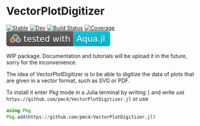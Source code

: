 # VectorPlotDigitizer

[![Stable](https://img.shields.io/badge/docs-stable-blue.svg)](https://pmc4.github.io/VectorPlotDigitizer.jl/stable/)
[![Dev](https://img.shields.io/badge/docs-dev-blue.svg)](https://pmc4.github.io/VectorPlotDigitizer.jl/dev/)
[![Build Status](https://github.com/pmc4/VectorPlotDigitizer.jl/actions/workflows/CI.yml/badge.svg?branch=main)](https://github.com/pmc4/VectorPlotDigitizer.jl/actions/workflows/CI.yml?query=branch%3Amain)
[![Coverage](https://codecov.io/gh/pmc4/VectorPlotDigitizer.jl/branch/main/graph/badge.svg)](https://codecov.io/gh/pmc4/VectorPlotDigitizer.jl)
[![Aqua](https://raw.githubusercontent.com/JuliaTesting/Aqua.jl/master/badge.svg)](https://github.com/JuliaTesting/Aqua.jl)

WIP package. Documentation and tutorials will be upload it in the future, sorry for the inconvenience.

The idea of VectorPlotDigitizer is to be able to digitize the data of plots that are given in a vector format, such as SVG or PDF.

To install it enter Pkg mode in a Julia terminal by writing `]` and write `add https://github.com/pmc4/VectorPlotDigitizer.jl` or use

```julia
using Pkg
Pkg.add(https://github.com/pmc4/VectorPlotDigitizer.jl)
```